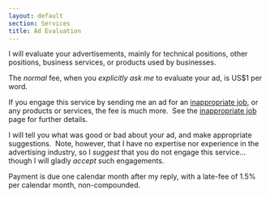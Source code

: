 ```yaml
---
layout: default
section: Services
title: Ad Evaluation
---
```


I will evaluate your advertisements,
mainly for technical positions,
other positions,
business services,
or products used by businesses.

The _normal_ fee,
when you _explicitly ask me_ to evaluate your ad,
is US$1 per word.

If you engage this service by sending me an ad for an
[inappropriate job](bad-jobs),
or any products or services,
the fee is much more.&nbsp;
See the
[inappropriate job](bad-jobs)
page for further details.

I will tell you what was good or bad about your ad,
and make appropriate suggestions.&nbsp;
Note, however, that I have
no expertise nor experience
in the advertising industry,
so I _suggest_ that you do not engage this service...
though I will gladly _accept_ such engagements.

Payment is due
one calendar month after my reply,
with a late-fee of
1.5% per calendar month, non-compounded.
